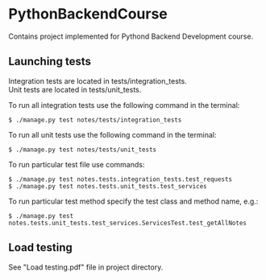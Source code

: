 # PythonBackendCourse

Contains project implemented for Pythond Backend Development course.

## Launching tests

Integration tests are located in tests/integration_tests.\
Unit tests are located in tests/unit_tests.

To run all integration tests use the following command in the terminal:
```
$ ./manage.py test notes/tests/integration_tests
```

To run all unit tests use the following command in the terminal:
```
$ ./manage.py test notes/tests/unit_tests
```

To run particular test file use commands:
```
$ ./manage.py test notes.tests.integration_tests.test_requests
$ ./manage.py test notes.tests.unit_tests.test_services
```
To run particular test method specify the test class and method name, e.g.:
```
$ ./manage.py test notes.tests.unit_tests.test_services.ServicesTest.test_getAllNotes
```
## Load testing
See "Load testing.pdf" file in project directory.
